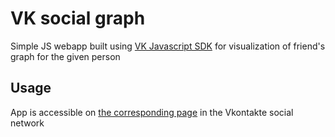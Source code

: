 # VK social graph

Simple JS webapp built using [VK Javascript SDK](https://vk.com/dev/Javascript_SDK) for visualization of friend's graph for the given person

## Usage

App is accessible on [the corresponding page](https://vk.com/app) in the Vkontakte social network
